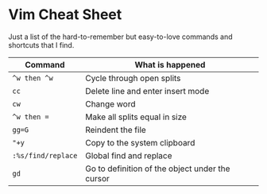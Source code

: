 # Vim Cheat Sheet
Just a list of the hard-to-remember but easy-to-love commands and shortcuts that I
find.

| Command            | What is happened                                |
|--------------------|-------------------------------------------------|
| `^w then ^w`       | Cycle through open splits                       |
| `cc`               | Delete line and enter insert mode               |
| `cw`               | Change word                                     |
| `^w then =`        | Make all splits equal in size                   |
| `gg=G`             | Reindent the file                               |
| `"+y`              | Copy to the system clipboard                    |
| `:%s/find/replace` | Global find and replace                         |
| `gd`               | Go to definition of the object under the cursor |
